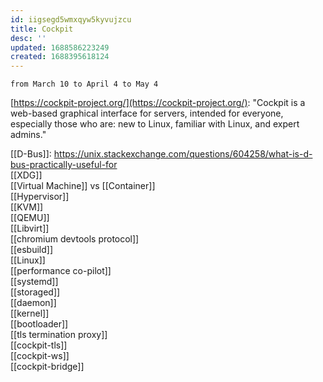 ```yaml
---
id: iigsegd5wmxqyw5kyvujzcu
title: Cockpit
desc: ''
updated: 1688586223249
created: 1688395618124
---
```


`from March 10 to April 4 to May 4`

[https://cockpit-project.org/](https://cockpit-project.org/): "Cockpit is a web-based graphical interface for servers, intended for everyone, especially those who are: new to Linux, familiar with Linux, and expert admins."

[[D-Bus]]: https://unix.stackexchange.com/questions/604258/what-is-d-bus-practically-useful-for  
[[XDG]]  
[[Virtual Machine]] vs [[Container]]  
[[Hypervisor]]  
[[KVM]]  
[[QEMU]]  
[[Libvirt]]  
[[chromium devtools protocol]]  
[[esbuild]]  
[[Linux]]  
[[performance co-pilot]]  
[[systemd]]  
[[storaged]]  
[[daemon]]  
[[kernel]]  
[[bootloader]]  
[[tls termination proxy]]  
[[cockpit-tls]]  
[[cockpit-ws]]  
[[cockpit-bridge]]

